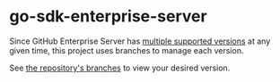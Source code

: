 # go-sdk-enterprise-server

Since GitHub Enterprise Server has [multiple supported versions](https://docs.github.com/en/enterprise-server/admin/all-releases) at any given time, this project uses branches to manage each version. 

See [the repository's branches](https://github.com/octokit/go-sdk-enterprise-server/branches) to view your desired version. 
